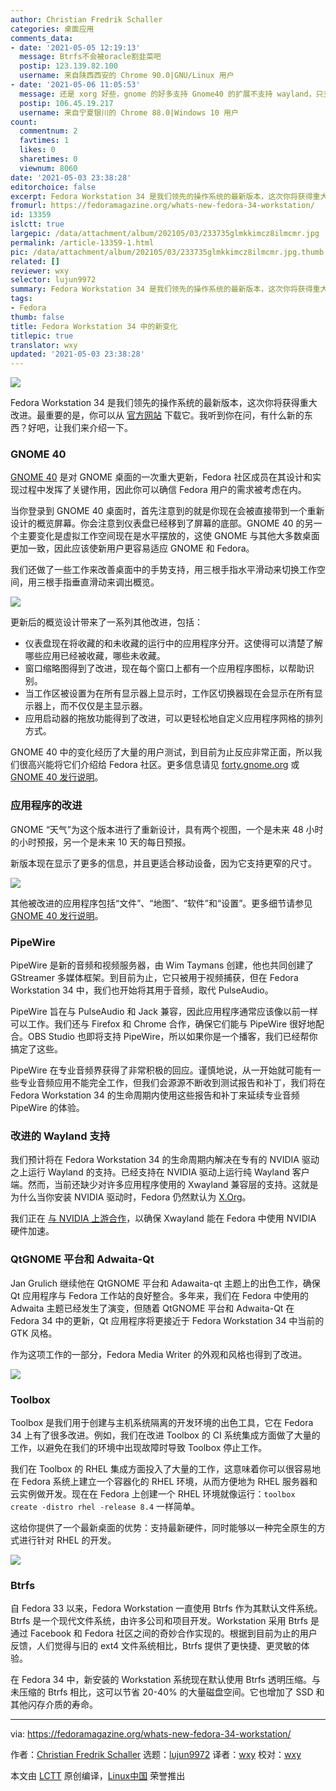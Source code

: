 ```yaml
---
author: Christian Fredrik Schaller
categories: 桌面应用
comments_data:
- date: '2021-05-05 12:19:13'
  message: Btrfs不会被oracle割韭菜吧
  postip: 123.139.82.100
  username: 来自陕西西安的 Chrome 90.0|GNU/Linux 用户
- date: '2021-05-06 11:05:53'
  message: 还是 xorg 好些，gnome 的好多支持 Gnome40 的扩展不支持 wayland，只支持 xorg
  postip: 106.45.19.217
  username: 来自宁夏银川的 Chrome 88.0|Windows 10 用户
count:
  commentnum: 2
  favtimes: 1
  likes: 0
  sharetimes: 0
  viewnum: 8060
date: '2021-05-03 23:38:28'
editorchoice: false
excerpt: Fedora Workstation 34 是我们领先的操作系统的最新版本，这次你将获得重大改进。
fromurl: https://fedoramagazine.org/whats-new-fedora-34-workstation/
id: 13359
islctt: true
largepic: /data/attachment/album/202105/03/233735glmkkimcz8ilmcmr.jpg
permalink: /article-13359-1.html
pic: /data/attachment/album/202105/03/233735glmkkimcz8ilmcmr.jpg.thumb.jpg
related: []
reviewer: wxy
selector: lujun9972
summary: Fedora Workstation 34 是我们领先的操作系统的最新版本，这次你将获得重大改进。
tags:
- Fedora
thumb: false
title: Fedora Workstation 34 中的新变化
titlepic: true
translator: wxy
updated: '2021-05-03 23:38:28'
---
```


![](/data/attachment/album/202105/03/233735glmkkimcz8ilmcmr.jpg)


Fedora Workstation 34 是我们领先的操作系统的最新版本，这次你将获得重大改进。最重要的是，你可以从 [官方网站](https://getfedora.org/workstation) 下载它。我听到你在问，有什么新的东西？好吧，让我们来介绍一下。


### GNOME 40


[GNOME 40](https://forty.gnome.org/) 是对 GNOME 桌面的一次重大更新，Fedora 社区成员在其设计和实现过程中发挥了关键作用，因此你可以确信 Fedora 用户的需求被考虑在内。


当你登录到 GNOME 40 桌面时，首先注意到的就是你现在会被直接带到一个重新设计的概览屏幕。你会注意到仪表盘已经移到了屏幕的底部。GNOME 40 的另一个主要变化是虚拟工作空间现在是水平摆放的，这使 GNOME 与其他大多数桌面更加一致，因此应该使新用户更容易适应 GNOME 和 Fedora。


我们还做了一些工作来改善桌面中的手势支持，用三根手指水平滑动来切换工作空间，用三根手指垂直滑动来调出概览。


![](/data/attachment/album/202105/03/233828llz282sb4sbaekzc.png)


更新后的概览设计带来了一系列其他改进，包括：


* 仪表盘现在将收藏的和未收藏的运行中的应用程序分开。这使得可以清楚了解哪些应用已经被收藏，哪些未收藏。
* 窗口缩略图得到了改进，现在每个窗口上都有一个应用程序图标，以帮助识别。
* 当工作区被设置为在所有显示器上显示时，工作区切换器现在会显示在所有显示器上，而不仅仅是主显示器。
* 应用启动器的拖放功能得到了改进，可以更轻松地自定义应用程序网格的排列方式。


GNOME 40 中的变化经历了大量的用户测试，到目前为止反应非常正面，所以我们很高兴能将它们介绍给 Fedora 社区。更多信息请见 [forty.gnome.org](https://forty.gnome.org/) 或 [GNOME 40 发行说明](https://help.gnome.org/misc/release-notes/40.0/)。


### 应用程序的改进


GNOME “天气”为这个版本进行了重新设计，具有两个视图，一个是未来 48 小时的小时预报，另一个是未来 10 天的每日预报。


新版本现在显示了更多的信息，并且更适合移动设备，因为它支持更窄的尺寸。


![](/data/attachment/album/202105/03/233829stgmpvi4m8kmkgne.png)


其他被改进的应用程序包括“文件”、“地图”、“软件”和“设置”。更多细节请参见 [GNOME 40 发行说明](https://help.gnome.org/misc/release-notes/40.0/)。


### PipeWire


PipeWire 是新的音频和视频服务器，由 Wim Taymans 创建，他也共同创建了 GStreamer 多媒体框架。到目前为止，它只被用于视频捕获，但在 Fedora Workstation 34 中，我们也开始将其用于音频，取代 PulseAudio。


PipeWire 旨在与 PulseAudio 和 Jack 兼容，因此应用程序通常应该像以前一样可以工作。我们还与 Firefox 和 Chrome 合作，确保它们能与 PipeWire 很好地配合。OBS Studio 也即将支持 PipeWire，所以如果你是一个播客，我们已经帮你搞定了这些。


PipeWire 在专业音频界获得了非常积极的回应。谨慎地说，从一开始就可能有一些专业音频应用不能完全工作，但我们会源源不断收到测试报告和补丁，我们将在 Fedora Workstation 34 的生命周期内使用这些报告和补丁来延续专业音频 PipeWire 的体验。


### 改进的 Wayland 支持


我们预计将在 Fedora Workstation 34 的生命周期内解决在专有的 NVIDIA 驱动之上运行 Wayland 的支持。已经支持在 NVIDIA 驱动上运行纯 Wayland 客户端。然而，当前还缺少对许多应用程序使用的 Xwayland 兼容层的支持。这就是为什么当你安装 NVIDIA 驱动时，Fedora 仍然默认为 [X.Org](http://X.Org)。


我们正在 [与 NVIDIA 上游合作](https://gitlab.freedesktop.org/xorg/xserver/-/merge_requests/587)，以确保 Xwayland 能在 Fedora 中使用 NVIDIA 硬件加速。


### QtGNOME 平台和 Adwaita-Qt


Jan Grulich 继续他在 QtGNOME 平台和 Adawaita-qt 主题上的出色工作，确保 Qt 应用程序与 Fedora 工作站的良好整合。多年来，我们在 Fedora 中使用的 Adwaita 主题已经发生了演变，但随着 QtGNOME 平台和 Adwaita-Qt 在 Fedora 34 中的更新，Qt 应用程序将更接近于 Fedora Workstation 34 中当前的 GTK 风格。


作为这项工作的一部分，Fedora Media Writer 的外观和风格也得到了改进。


![](/data/attachment/album/202105/03/233830sp6g2ufrpsfa6fb5.png)


### Toolbox


Toolbox 是我们用于创建与主机系统隔离的开发环境的出色工具，它在 Fedora 34 上有了很多改进。例如，我们在改进 Toolbox 的 CI 系统集成方面做了大量的工作，以避免在我们的环境中出现故障时导致 Toolbox 停止工作。


我们在 Toolbox 的 RHEL 集成方面投入了大量的工作，这意味着你可以很容易地在 Fedora 系统上建立一个容器化的 RHEL 环境，从而方便地为 RHEL 服务器和云实例做开发。现在在 Fedora 上创建一个 RHEL 环境就像运行：`toolbox create -distro rhel -release 8.4` 一样简单。


这给你提供了一个最新桌面的优势：支持最新硬件，同时能够以一种完全原生的方式进行针对 RHEL 的开发。


![](/data/attachment/album/202105/03/233830zo6egac63z63rnn4.png)


### Btrfs


自 Fedora 33 以来，Fedora Workstation 一直使用 Btrfs 作为其默认文件系统。Btrfs 是一个现代文件系统，由许多公司和项目开发。Workstation 采用 Btrfs 是通过 Facebook 和 Fedora 社区之间的奇妙合作实现的。根据到目前为止的用户反馈，人们觉得与旧的 ext4 文件系统相比，Btrfs 提供了更快捷、更灵敏的体验。


在 Fedora 34 中，新安装的 Workstation 系统现在默认使用 Btrfs 透明压缩。与未压缩的 Btrfs 相比，这可以节省 20-40% 的大量磁盘空间。它也增加了 SSD 和其他闪存介质的寿命。




---


via: <https://fedoramagazine.org/whats-new-fedora-34-workstation/>


作者：[Christian Fredrik Schaller](https://fedoramagazine.org/author/uraeus/) 选题：[lujun9972](https://github.com/lujun9972) 译者：[wxy](https://github.com/wxy) 校对：[wxy](https://github.com/wxy)


本文由 [LCTT](https://github.com/LCTT/TranslateProject) 原创编译，[Linux中国](https://linux.cn/) 荣誉推出